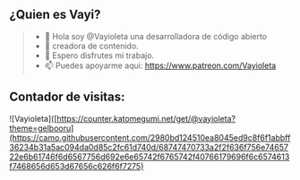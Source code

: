 ## ¿Quien es Vayi?
> - 👋 Hola soy @Vayioleta una desarrolladora de código abierto
> - 🌱 creadora de contenido. 
> - 💞️ Espero disfrutes mi trabajo. 
> - 📫 Puedes apoyarme aqui: https://www.patreon.com/Vayioleta
<!---
Vayioleta/Vayioleta is a ✨ special ✨ repository because its `README.md` (this file) appears on your GitHub profile.
You can click the Preview link to take a look at your changes.
--->

## Contador de visitas: 
![Vayioleta]([https://counter.katomegumi.net/get/@vayioleta?theme=gelbooru](https://camo.githubusercontent.com/2980bd124510ea8045ed9c8f6f1abbff36234b31a5ac094da0d85c2fc61d740d/68747470733a2f2f636f756e7465722e6b61746f6d6567756d692e6e65742f6765742f40766179696f6c6574613f7468656d653d67656c626f6f7275)
